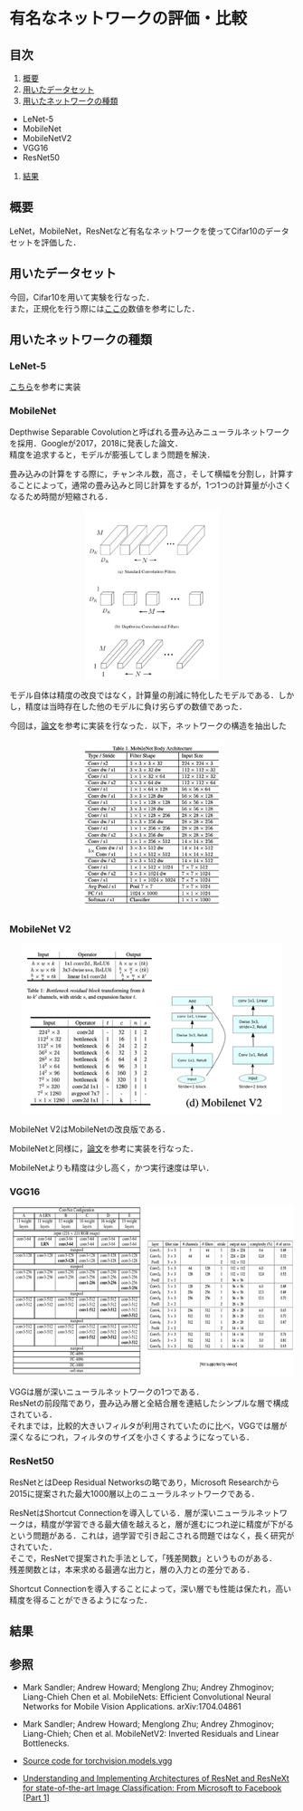 # 有名なネットワークの評価・比較

## 目次
1. [概要](#概要)
1. [用いたデータセット](#用いたデータセット)
1. [用いたネットワークの種類](#用いたネットワークの種類)
  - LeNet-5
  - MobileNet
  - MobileNetV2
  - VGG16
  - ResNet50
1. [結果](#結果)

## 概要

LeNet，MobileNet，ResNetなど有名なネットワークを使ってCifar10のデータセットを評価した．

## 用いたデータセット

今回，Cifar10を用いて実験を行なった．  
また，正規化を行う際には[ここの](https://github.com/Armour/pytorch-nn-practice/blob/master/utils/meanstd.py)数値を参考にした．

## 用いたネットワークの種類

### LeNet-5
[こちら](https://engmrk.com/lenet-5-a-classic-cnn-architecture/)を参考に実装

### MobileNet

Depthwise Separable Covolutionと呼ばれる畳み込みニューラルネットワークを採用．Googleが2017，2018に発表した論文．  
精度を追求すると，モデルが膨張してしまう問題を解決．  

畳み込みの計算をする際に，チャンネル数，高さ，そして横幅を分割し，計算することによって，通常の畳み込みと同じ計算をするが，1つ1つの計算量が小さくなるため時間が短縮される．  

<p align='center'>
  <img height='300' src='./assets/mobilenet_desc.png?raw=true'>
</p>

モデル自体は精度の改良ではなく，計算量の削減に特化したモデルである．しかし，精度は当時存在した他のモデルに負け劣らずの数値であった．

今回は，[論文](https://arxiv.org/abs/1704.04861)を参考に実装を行なった．以下，ネットワークの構造を抽出した

<p align='center'>
  <img height='300' src='./assets/MobileNet_structure.png?raw=true'>
</p>

### MobileNet V2

<p align='center'>
  <img height='300' src='./assets/mobilenetv2_details.svg'>
</p>


MobileNet V2はMobileNetの改良版である．  

MobileNetと同様に，[論文](https://arxiv.org/pdf/1801.04381.pdf)を参考に実装を行なった．  

MobileNetよりも精度は少し高く，かつ実行速度は早い．


### VGG16

<p align='center'>
  <img height='300' src='./assets/vgg16_details.svg'>
</p>

VGGは層が深いニューラルネットワークの1つである．  
ResNetの前段階であり，畳み込み層と全結合層を連結したシンプルな層で構成されている．  
それまでは，比較的大きいフィルタが利用されていたのに比べ，VGGでは層が深くなるにつれ，フィルタのサイズを小さくするようになっている．


### ResNet50

ResNetとはDeep Residual Networksの略であり，Microsoft Researchから2015に提案された最大1000層以上のニューラルネットワークである．  

ResNetはShortcut Connectionを導入している．層が深いニューラルネットワークは，精度が学習できる最大値を越えると，層が進むにつれ逆に精度が下がるという問題がある．これは，過学習で引き起こされる問題ではなく，長く研究がされていた．  
そこで，ResNetで提案された手法として，「残差関数」というものがある．  
残差関数とは，本来求める最適な出力と，層の入力との差分である．  

Shortcut Connectionを導入することによって，深い層でも性能は保たれ，高い精度を得ることができるようになった．


## 結果


## 参照

- Mark Sandler; Andrew Howard; Menglong Zhu; Andrey Zhmoginov; Liang-Chieh Chen et al. MobileNets: Efficient Convolutional Neural Networks for Mobile Vision Applications. arXiv:1704.04861

- Mark Sandler; Andrew Howard; Menglong Zhu; Andrey Zhmoginov; Liang-Chieh; Chen et al. MobileNetV2: Inverted Residuals and Linear Bottlenecks. 

- [Source code for torchvision.models.vgg](https://pytorch.org/docs/0.4.0/_modules/torchvision/models/vgg.html)

- [Understanding and Implementing Architectures of ResNet and ResNeXt for state-of-the-art Image Classification: From Microsoft to Facebook [Part 1]](https://medium.com/@14prakash/understanding-and-implementing-architectures-of-resnet-and-resnext-for-state-of-the-art-image-cf51669e1624)

